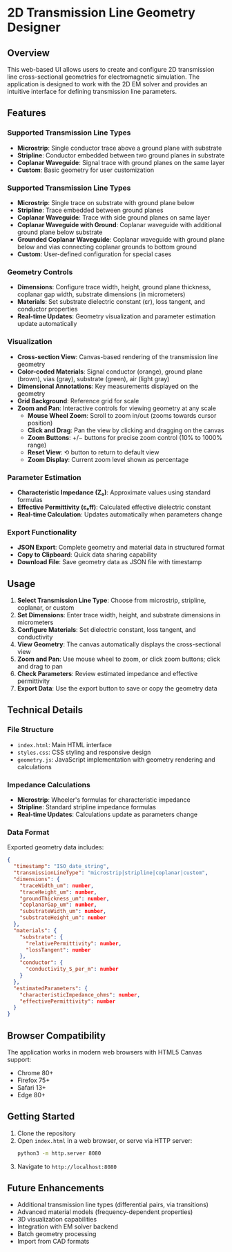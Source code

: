 # 2D Transmission Line Geometry Designer

## Overview

This web-based UI allows users to create and configure 2D transmission line cross-sectional geometries for electromagnetic simulation. The application is designed to work with the 2D EM solver and provides an intuitive interface for defining transmission line parameters.

## Features

### Supported Transmission Line Types
- **Microstrip**: Single conductor trace above a ground plane with substrate
- **Stripline**: Conductor embedded between two ground planes in substrate
- **Coplanar Waveguide**: Signal trace with ground planes on the same layer
- **Custom**: Basic geometry for user customization

### Supported Transmission Line Types
- **Microstrip**: Single trace on substrate with ground plane below
- **Stripline**: Trace embedded between ground planes
- **Coplanar Waveguide**: Trace with side ground planes on same layer  
- **Coplanar Waveguide with Ground**: Coplanar waveguide with additional ground plane below substrate
- **Grounded Coplanar Waveguide**: Coplanar waveguide with ground plane below and vias connecting coplanar grounds to bottom ground
- **Custom**: User-defined configuration for special cases

### Geometry Controls
- **Dimensions**: Configure trace width, height, ground plane thickness, coplanar gap width, substrate dimensions (in micrometers)
- **Materials**: Set substrate dielectric constant (εr), loss tangent, and conductor properties
- **Real-time Updates**: Geometry visualization and parameter estimation update automatically

### Visualization
- **Cross-section View**: Canvas-based rendering of the transmission line geometry
- **Color-coded Materials**: Signal conductor (orange), ground plane (brown), vias (gray), substrate (green), air (light gray)
- **Dimensional Annotations**: Key measurements displayed on the geometry
- **Grid Background**: Reference grid for scale
- **Zoom and Pan**: Interactive controls for viewing geometry at any scale
  - **Mouse Wheel Zoom**: Scroll to zoom in/out (zooms towards cursor position)
  - **Click and Drag**: Pan the view by clicking and dragging on the canvas
  - **Zoom Buttons**: +/− buttons for precise zoom control (10% to 1000% range)
  - **Reset View**: ⟲ button to return to default view
  - **Zoom Display**: Current zoom level shown as percentage

### Parameter Estimation
- **Characteristic Impedance (Z₀)**: Approximate values using standard formulas
- **Effective Permittivity (εₑff)**: Calculated effective dielectric constant
- **Real-time Calculation**: Updates automatically when parameters change

### Export Functionality
- **JSON Export**: Complete geometry and material data in structured format
- **Copy to Clipboard**: Quick data sharing capability
- **Download File**: Save geometry data as JSON file with timestamp

## Usage

1. **Select Transmission Line Type**: Choose from microstrip, stripline, coplanar, or custom
2. **Set Dimensions**: Enter trace width, height, and substrate dimensions in micrometers
3. **Configure Materials**: Set dielectric constant, loss tangent, and conductivity
4. **View Geometry**: The canvas automatically displays the cross-sectional view
5. **Zoom and Pan**: Use mouse wheel to zoom, or click zoom buttons; click and drag to pan
6. **Check Parameters**: Review estimated impedance and effective permittivity
7. **Export Data**: Use the export button to save or copy the geometry data

## Technical Details

### File Structure
- `index.html`: Main HTML interface
- `styles.css`: CSS styling and responsive design
- `geometry.js`: JavaScript implementation with geometry rendering and calculations

### Impedance Calculations
- **Microstrip**: Wheeler's formulas for characteristic impedance
- **Stripline**: Standard stripline impedance formulas
- **Real-time Updates**: Calculations update as parameters change

### Data Format
Exported geometry data includes:
```json
{
  "timestamp": "ISO_date_string",
  "transmissionLineType": "microstrip|stripline|coplanar|custom",
  "dimensions": {
    "traceWidth_um": number,
    "traceHeight_um": number,
    "groundThickness_um": number,
    "coplanarGap_um": number,
    "substrateWidth_um": number,
    "substrateHeight_um": number
  },
  "materials": {
    "substrate": {
      "relativePermittivity": number,
      "lossTangent": number
    },
    "conductor": {
      "conductivity_S_per_m": number
    }
  },
  "estimatedParameters": {
    "characteristicImpedance_ohms": number,
    "effectivePermittivity": number
  }
}
```

## Browser Compatibility

The application works in modern web browsers with HTML5 Canvas support:
- Chrome 80+
- Firefox 75+
- Safari 13+
- Edge 80+

## Getting Started

1. Clone the repository
2. Open `index.html` in a web browser, or serve via HTTP server:
   ```bash
   python3 -m http.server 8080
   ```
3. Navigate to `http://localhost:8080`

## Future Enhancements

- Additional transmission line types (differential pairs, via transitions)
- Advanced material models (frequency-dependent properties)
- 3D visualization capabilities
- Integration with EM solver backend
- Batch geometry processing
- Import from CAD formats